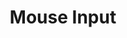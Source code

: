 ---
title: Mouse Input
id: mouse-interaction
script: /examples/interaction/mouse-interaction.js
description: This interactive demonstrates how mouse input can be used to add interactivity.
input: The input to this interactive is the scroll wheel of the mouse, the mouse click, and the mouse position.
tags: undefined
weight: undefined
draft: undefined
---